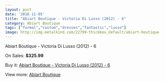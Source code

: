 ```yaml
---
layout: post
date: '2016-11-05'
title: "Abiart Boutique - Victoria Di Lusso (2012) - 6"
category: Abiart Boutique
tags: ["formal","custom","dresses","fantastic","lusso"]
image: http://img.metalkind.com/22799-thickbox_default/abiart-boutique-victoria-di-lusso-2012-6.jpg
---
```

Abiart Boutique - Victoria Di Lusso (2012) - 6

On Sales: **$325.99**
<a href="https://www.metalkind.com/en/abiart-boutique/9704-abiart-boutique-victoria-di-lusso-2012-6.html"><amp-img layout="responsive" width="600" height="600" src="//img.metalkind.com/22799-thickbox_default/abiart-boutique-victoria-di-lusso-2012-6.jpg" alt="Abiart Boutique - Victoria Di Lusso (2012) - 6 0" /></a>
<a href="https://www.metalkind.com/en/abiart-boutique/9704-abiart-boutique-victoria-di-lusso-2012-6.html"><amp-img layout="responsive" width="600" height="600" src="//img.metalkind.com/22801-thickbox_default/abiart-boutique-victoria-di-lusso-2012-6.jpg" alt="Abiart Boutique - Victoria Di Lusso (2012) - 6 1" /></a>
<a href="https://www.metalkind.com/en/abiart-boutique/9704-abiart-boutique-victoria-di-lusso-2012-6.html"><amp-img layout="responsive" width="600" height="600" src="//img.metalkind.com/22803-thickbox_default/abiart-boutique-victoria-di-lusso-2012-6.jpg" alt="Abiart Boutique - Victoria Di Lusso (2012) - 6 2" /></a>

Buy it: [Abiart Boutique - Victoria Di Lusso (2012) - 6](https://www.metalkind.com/en/abiart-boutique/9704-abiart-boutique-victoria-di-lusso-2012-6.html "Abiart Boutique - Victoria Di Lusso (2012) - 6")

View more: [Abiart Boutique](https://www.metalkind.com/en/115-abiart-boutique "Abiart Boutique")